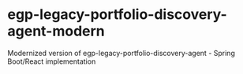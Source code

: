 # egp-legacy-portfolio-discovery-agent-modern
Modernized version of egp-legacy-portfolio-discovery-agent - Spring Boot/React implementation
